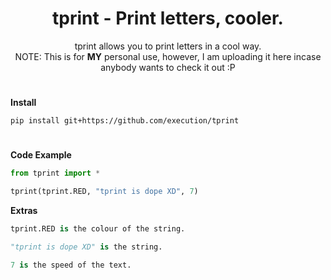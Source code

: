 <h1 align="center">
    tprint - Print letters, cooler.
</h1>
<p align="center">
	tprint allows you to print letters in a cool way.<br>NOTE: This is for <b>MY</b> personal use, however, I am uploading it here incase anybody wants to check it out :P</br>
</p>

<h1></h1>

**Install**

```
pip install git+https://github.com/execution/tprint
```

<h1></h1>

**Code Example**

```python
from tprint import *

tprint(tprint.RED, "tprint is dope XD", 7)
```
**Extras**
```python
tprint.RED is the colour of the string.

"tprint is dope XD" is the string.

7 is the speed of the text.
```
